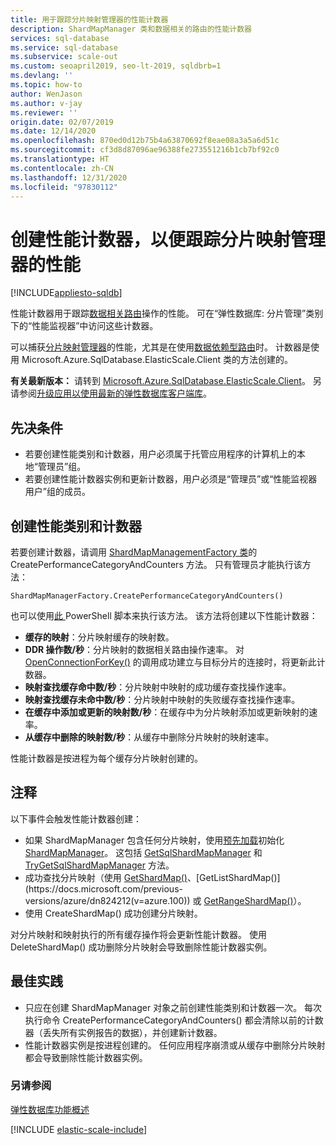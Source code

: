 ```yaml
---
title: 用于跟踪分片映射管理器的性能计数器
description: ShardMapManager 类和数据相关的路由的性能计数器
services: sql-database
ms.service: sql-database
ms.subservice: scale-out
ms.custom: seoapril2019, seo-lt-2019, sqldbrb=1
ms.devlang: ''
ms.topic: how-to
author: WenJason
ms.author: v-jay
ms.reviewer: ''
origin.date: 02/07/2019
ms.date: 12/14/2020
ms.openlocfilehash: 870ed0d12b75b4a63870692f8eae08a3a5a6d51c
ms.sourcegitcommit: cf3d8d87096ae96388fe273551216b1cb7bf92c0
ms.translationtype: HT
ms.contentlocale: zh-CN
ms.lasthandoff: 12/31/2020
ms.locfileid: "97830112"
---
```

# <a name="create-performance-counters-to-track-performance-of-shard-map-manager"></a>创建性能计数器，以便跟踪分片映射管理器的性能
[!INCLUDE[appliesto-sqldb](../includes/appliesto-sqldb.md)]

性能计数器用于跟踪[数据相关路由](elastic-scale-data-dependent-routing.md)操作的性能。 可在“弹性数据库: 分片管理”类别下的“性能监视器”中访问这些计数器。

可以捕获[分片映射管理器](elastic-scale-shard-map-management.md)的性能，尤其是在使用[数据依赖型路由](elastic-scale-data-dependent-routing.md)时。 计数器是使用 Microsoft.Azure.SqlDatabase.ElasticScale.Client 类的方法创建的。  


**有关最新版本：** 请转到 [Microsoft.Azure.SqlDatabase.ElasticScale.Client](https://www.nuget.org/packages/Microsoft.Azure.SqlDatabase.ElasticScale.Client/)。 另请参阅[升级应用以使用最新的弹性数据库客户端库](elastic-scale-upgrade-client-library.md)。

## <a name="prerequisites"></a>先决条件

* 若要创建性能类别和计数器，用户必须属于托管应用程序的计算机上的本地“管理员”组。  
* 若要创建性能计数器实例和更新计数器，用户必须是“管理员”或“性能监视器用户”组的成员。

## <a name="create-performance-category-and-counters"></a>创建性能类别和计数器

若要创建计数器，请调用 [ShardMapManagementFactory 类](/dotnet/api/microsoft.azure.sqldatabase.elasticscale.shardmanagement.shardmapmanagerfactory)的 CreatePerformanceCategoryAndCounters 方法。 只有管理员才能执行该方法：

`ShardMapManagerFactory.CreatePerformanceCategoryAndCounters()`

也可以使用[此 ](https://gallery.technet.microsoft.com/scriptcenter/Elastic-DB-Tools-for-Azure-17e3d283)PowerShell 脚本来执行该方法。
该方法将创建以下性能计数器：  

* **缓存的映射**：分片映射缓存的映射数。
* **DDR 操作数/秒**：分片映射的数据相关路由操作速率。 对 [OpenConnectionForKey()](/dotnet/api/microsoft.azure.sqldatabase.elasticscale.shardmanagement.shardmap.openconnectionforkey) 的调用成功建立与目标分片的连接时，将更新此计数器。
* **映射查找缓存命中数/秒**：分片映射中映射的成功缓存查找操作速率。
* **映射查找缓存未命中数/秒**：分片映射中映射的失败缓存查找操作速率。
* **在缓存中添加或更新的映射数/秒**：在缓存中为分片映射添加或更新映射的速率。
* **从缓存中删除的映射数/秒**：从缓存中删除分片映射的映射速率。

性能计数器是按进程为每个缓存分片映射创建的。  

## <a name="notes"></a>注释

以下事件会触发性能计数器创建：  

* 如果 ShardMapManager 包含任何分片映射，使用[预先加载](/dotnet/api/microsoft.azure.sqldatabase.elasticscale.shardmanagement.shardmapmanagerloadpolicy)初始化 [ShardMapManager](/dotnet/api/microsoft.azure.sqldatabase.elasticscale.shardmanagement.shardmapmanager)。 这包括 [GetSqlShardMapManager](/dotnet/api/microsoft.azure.sqldatabase.elasticscale.shardmanagement.shardmapmanagerfactory.getsqlshardmapmanager) 和 [TryGetSqlShardMapManager](/dotnet/api/microsoft.azure.sqldatabase.elasticscale.shardmanagement.shardmapmanagerfactory.trygetsqlshardmapmanager) 方法。
* 成功查找分片映射（使用 [GetShardMap()](https://docs.microsoft.com/previous-versions/azure/dn824215(v=azure.100))、[GetListShardMap()](https://docs.microsoft.com/previous-versions/azure/dn824212(v=azure.100)) 或 [GetRangeShardMap()](https://docs.microsoft.com/previous-versions/azure/dn824173(v=azure.100))）。
* 使用 CreateShardMap() 成功创建分片映射。

对分片映射和映射执行的所有缓存操作将会更新性能计数器。 使用 DeleteShardMap() 成功删除分片映射会导致删除性能计数器实例。  

## <a name="best-practices"></a>最佳实践

* 只应在创建 ShardMapManager 对象之前创建性能类别和计数器一次。 每次执行命令 CreatePerformanceCategoryAndCounters() 都会清除以前的计数器（丢失所有实例报告的数据），并创建新计数器。  
* 性能计数器实例是按进程创建的。 任何应用程序崩溃或从缓存中删除分片映射都会导致删除性能计数器实例。  

### <a name="see-also"></a>另请参阅

[弹性数据库功能概述](elastic-scale-introduction.md)  

[!INCLUDE [elastic-scale-include](../../../includes/elastic-scale-include.md)]

<!--Anchors-->
<!--Image references-->
